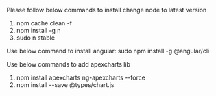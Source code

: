 Please follow below commands to install change node to latest version
1. npm cache clean -f
2. npm install -g n
3. sudo n stable

Use below command to install angular:
  sudo npm install -g @angular/cli

Use below commands to add apexcharts lib

1. npm install apexcharts ng-apexcharts --force
2. npm install --save @types/chart.js
